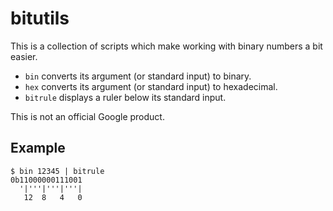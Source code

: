 # bitutils

This is a collection of scripts which make working with binary numbers a bit
easier.

-   `bin` converts its argument (or standard input) to binary.
-   `hex` converts its argument (or standard input) to hexadecimal.
-   `bitrule` displays a ruler below its standard input.

This is not an official Google product.

## Example

``` shellsession
$ bin 12345 | bitrule
0b11000000111001
  '|'''|'''|'''|
   12  8   4   0
```
